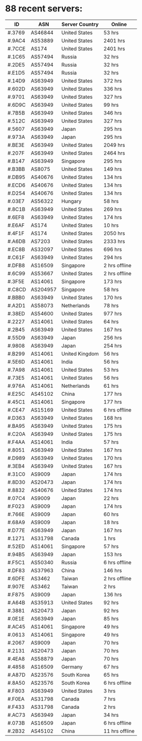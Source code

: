 # 88 recent servers:

| ID | ASN | Server Country | Online |
| ------ | ------ | ------ | ------ |
| #.3769 | AS46844 | United States | 53 hrs |
| #.9AC4 | AS53889 | United States | 2401 hrs |
| #.7CCE | AS174 | United States | 2401 hrs |
| #.1C65 | AS57494 | Russia | 32 hrs |
| #.2DE5 | AS57494 | Russia | 32 hrs |
| #.E1D5 | AS57494 | Russia | 32 hrs |
| #.14D9 | AS63949 | United States | 372 hrs |
| #.602D | AS63949 | United States | 336 hrs |
| #.9701 | AS63949 | United States | 327 hrs |
| #.6D9C | AS63949 | United States | 99 hrs |
| #.7B5B | AS63949 | United States | 346 hrs |
| #.512C | AS63949 | United States | 327 hrs |
| #.5607 | AS63949 | Japan | 295 hrs |
| #.973A | AS63949 | Japan | 295 hrs |
| #.BE3E | AS63949 | United States | 2049 hrs |
| #.207F | AS63949 | United States | 2464 hrs |
| #.B147 | AS63949 | Singapore | 295 hrs |
| #.B3BB | AS8075 | United States | 149 hrs |
| #.DB95 | AS40676 | United States | 134 hrs |
| #.ECD6 | AS40676 | United States | 134 hrs |
| #.D254 | AS40676 | United States | 134 hrs |
| #.03E7 | AS56322 | Hungary | 58 hrs |
| #.8C1B | AS63949 | United States | 269 hrs |
| #.6EF8 | AS63949 | United States | 174 hrs |
| #.E6AF | AS174 | United States | 10 hrs |
| #.4F1F | AS174 | United States | 2050 hrs |
| #.A6DB | AS7203 | United States | 2333 hrs |
| #.EC8B | AS32097 | United States | 696 hrs |
| #.C61F | AS63949 | United States | 294 hrs |
| #.DFB8 | AS16509 | Singapore | 2 hrs offline |
| #.6C99 | AS53667 | United States | 2 hrs offline |
| #.3F5E | AS14061 | Singapore | 173 hrs |
| #.C8CD | AS204957 | Singapore | 58 hrs |
| #.BBB0 | AS63949 | United States | 170 hrs |
| #.A2D1 | AS58073 | Netherlands | 78 hrs |
| #.38ED | AS54600 | United States | 977 hrs |
| #.2227 | AS14061 | United States | 64 hrs |
| #.2B45 | AS63949 | United States | 167 hrs |
| #.55D9 | AS63949 | Japan | 256 hrs |
| #.9808 | AS63949 | Japan | 254 hrs |
| #.B299 | AS14061 | United Kingdom | 56 hrs |
| #.5E6D | AS14061 | India | 56 hrs |
| #.7A98 | AS14061 | United States | 53 hrs |
| #.73E5 | AS14061 | United States | 56 hrs |
| #.976A | AS14061 | Netherlands | 61 hrs |
| #.E25C | AS45102 | China | 177 hrs |
| #.45C1 | AS14061 | Singapore | 177 hrs |
| #.CE47 | AS15169 | United States | 6 hrs offline |
| #.D363 | AS63949 | United States | 168 hrs |
| #.BA95 | AS63949 | United States | 175 hrs |
| #.C20A | AS63949 | United States | 175 hrs |
| #.F4AA | AS14061 | India | 57 hrs |
| #.8051 | AS63949 | United States | 167 hrs |
| #.D989 | AS63949 | United States | 170 hrs |
| #.3EB4 | AS63949 | United States | 167 hrs |
| #.31C0 | AS9009 | Japan | 174 hrs |
| #.8D30 | AS20473 | Japan | 174 hrs |
| #.8832 | AS40676 | United States | 174 hrs |
| #.07C4 | AS9009 | Japan | 22 hrs |
| #.F023 | AS9009 | Japan | 174 hrs |
| #.766E | AS9009 | Japan | 60 hrs |
| #.68A9 | AS9009 | Japan | 18 hrs |
| #.D77E | AS63949 | Japan | 167 hrs |
| #.1271 | AS31798 | Canada | 1 hrs |
| #.52ED | AS14061 | Singapore | 57 hrs |
| #.94B5 | AS63949 | Japan | 153 hrs |
| #.F5C1 | AS50340 | Russia | 6 hrs offline |
| #.DF83 | AS37963 | China | 146 hrs |
| #.6DFE | AS3462 | Taiwan | 2 hrs offline |
| #.907E | AS3462 | Taiwan | 2 hrs |
| #.F875 | AS9009 | Japan | 136 hrs |
| #.A64B | AS35913 | United States | 92 hrs |
| #.3881 | AS20473 | Japan | 92 hrs |
| #.0E1E | AS63949 | Japan | 85 hrs |
| #.AC45 | AS14061 | Singapore | 49 hrs |
| #.0613 | AS14061 | Singapore | 49 hrs |
| #.2067 | AS9009 | Japan | 70 hrs |
| #.2131 | AS20473 | Japan | 70 hrs |
| #.4EA8 | AS58879 | Japan | 70 hrs |
| #.4858 | AS16509 | Germany | 67 hrs |
| #.A87D | AS23576 | South Korea | 65 hrs |
| #.8A50 | AS23576 | South Korea | 6 hrs offline |
| #.F803 | AS63949 | United States | 3 hrs |
| #.F0EA | AS31798 | Canada | 7 hrs |
| #.F433 | AS31798 | Canada | 2 hrs |
| #.AC73 | AS63949 | Japan | 34 hrs |
| #.073B | AS16509 | Japan | 6 hrs offline |
| #.2B32 | AS45102 | China | 11 hrs offline |

